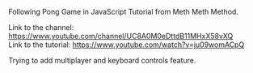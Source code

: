 Following Pong Game in JavaScript Tutorial from Meth Meth Method.  

Link to the channel: https://www.youtube.com/channel/UC8A0M0eDttdB11MHxX58vXQ  
Link to the tutorial: https://www.youtube.com/watch?v=ju09womACpQ  

Trying to add multiplayer and keyboard controls feature.
